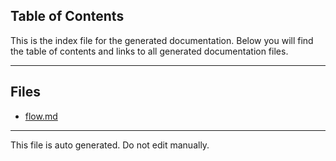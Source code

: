 ## Table of Contents

This is the index file for the generated documentation. Below you will find the table of contents and links to all generated documentation files.

---


## Files

- [flow.md](flow.md)



---

This file is auto generated. Do not edit manually.